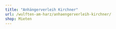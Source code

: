 ```yaml
---
title: "Anhängerverleih Kirchner"
url: /wulften-am-harz/anhaengerverleih-kirchner/
shop: Mieten
---
```

